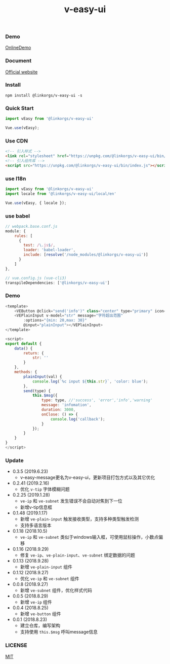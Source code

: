 <h1 align="center">v-easy-ui</h1>

<p align="center">
    <a href="https://github.com/Linkontoask/v-easy"><img src="https://img.shields.io/badge/dev-v0.3.6-blue.svg" alt=""></a>
    <a href="https://github.com/Linkontoask/v-easy"><img src="https://img.shields.io/badge/size-239kb-green.svg" alt=""></a>
    <a href="https://github.com/Linkontoask/v-easy"><img src="https://img.shields.io/badge/vue-2.x-orange.svg" alt=""></a>
    <a href="https://github.com/Linkontoask/v-easy"><img src="https://img.shields.io/badge/license-MIT-red.svg" alt=""></a>
</p>

### Demo
[OnlineDemo](https://linkontoask.github.io/demo/v-easy/index.html)

### Document
[Official website](https://linkorg.club)

### Install
```
npm install @linkorgs/v-easy-ui -s
```

### Quick Start
``` javascript
import vEasy from '@linkorgs/v-easy-ui'

Vue.use(vEasy);
```

### Use CDN
```html
<!-- 引入样式 -->
<link rel="stylesheet" href="https://unpkg.com/@linkorgs/v-easy-ui/bin/index.css">
<!-- 引入组件库 -->
<script src="https://unpkg.com/@linkorgs/v-easy-ui/bin/index.js"></script>
```

### use I18n
```javascript
import vEasy from '@linkorgs/v-easy-ui'
import locale from '@linkorgs/v-easy-ui/local/en'

Vue.use(vEasy, { locale });
```

### use babel
``` javascript
// webpack.base.conf.js
module: {
    rules: [
      {
        test: /\.js$/,
        loader: 'babel-loader',
        include: [resolve('/node_modules/@linkorgs/v-easy-ui')]
      }
    ]
},

// vue.config.js (vue-cli3)
transpileDependencies: ['@linkorgs/v-easy-ui']
```

### Demo
``` javascript
<template>
    <VEButton @click="send('info')" class="center" type="primary" icon="chrome" :rotate="true" :circle="true"></VEButton>
    <VEPlainInput v-model="str" message="字符超出范围" 
        :options="{min: 20,max: 30}" 
        @input="plainInput"></VEPlainInput>
</template>

<script>
export default {
    data() {
        return: {
            str: ''
        }
    },
    methods: {
        plainInput(val) {
            console.log(`%c input ${this.str}`, 'color: blue');
        },
        send(type) {
            this.$msg({
                type: type, //'success', 'error','info','warning'
                message: 'infomation',
                duration: 3000,
                onClose: () => {
                    console.log('callback');
                }
            });
        }
    }
}
</script>
```

### Update
+ 0.3.5 (2019.6.23)
    + v-easy-message更名为v-easy-ui，更新项目打包方式以及其它优化
+ 0.2.41 (2019.2.16)
    + 优化 `v-tip` 字体模糊问题
+ 0.2.25 (2019.1.28)
    + `ve-ip` 和 `ve-subnet` 发生错误不会自动对焦到下一位
    + 新增v-tip信息框
+ 0.1.48 (2019.1.17)
    + 新增 `ve-plain-input` 触发接收类型，支持多种类型触发检测
    + 支持多语言版本
+ 0.1.18 (2018.10.5)
    + `ve-ip` 和 `ve-subnet` 类似于windows输入框，可使用鼠标操作，小数点偏移
+ 0.1.16 (2018.9.29)
    + 修复 `ve-ip`、`ve-plain-input`、`ve-subnet` 绑定数据的问题
+ 0.1.13 (2018.9.28)
    + 新增 `ve-plain-input` 组件
+ 0.1.12 (2018.9.27)
    + 优化 `ve-ip` 和 `ve-subnet` 组件
+ 0.0.8 (2018.9.27)
    + 新增 `ve-subnet` 组件，优化样式代码
+ 0.0.5 (2018.8.29)
    + 新增 `ve-ip` 组件
+ 0.0.4 (2018.8.25)
    + 新增 `ve-button` 组件
+ 0.0.1 (2018.8.23)
    + 建立仓库，编写架构
    + 支持使用 `this.$msg` 呼叫message信息

### LICENSE
[MIT](https://raw.githubusercontent.com/Linkontoask/v-easy/master/src/components/v-easy/LICENSE)
